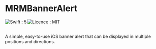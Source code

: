 # MRMBannerAlert

<img align="left" alt="Swift : 5" src="https://img.shields.io/badge/Swift-5-blue.svg" /> <img align="left" alt="Licence : MIT" src="https://img.shields.io/badge/Licence-MIT-blue.svg" />
<br /><br />

A simple, easy-to-use iOS banner alert that can be displayed in multiple positions and directions.


